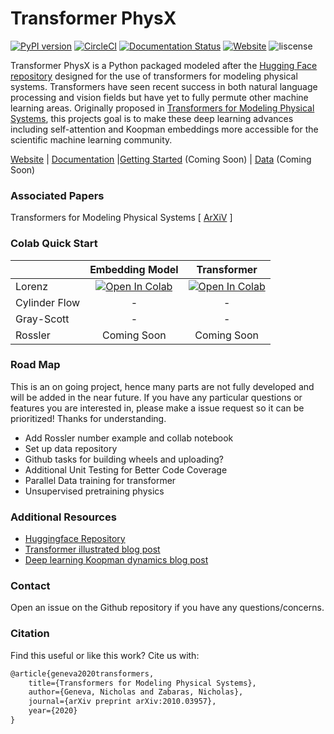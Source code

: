 # Transformer PhysX
 [![PyPI version](https://badge.fury.io/py/trphysx.svg)](https://pypi.org/project/trphysx/) [![CircleCI](https://circleci.com/gh/zabaras/transformer-physx.svg?style=shield&circle-token=1d8e1117961b1d63d754f90e6b526649607aad34&branch=main)](https://circleci.com/gh/zabaras/transformer-physx) [![Documentation Status](https://readthedocs.org/projects/transformer-physx/badge/?version=latest)](https://transformer-physx.readthedocs.io/en/latest/?badge=latest) [![Website](https://img.shields.io/website?url=https%3A%2F%2Fzabaras.github.io%2Ftransformer-physx%2F)](https://zabaras.github.io/transformer-physx/) ![liscense](https://img.shields.io/github/license/zabaras/transformer-physx)


Transformer PhysX is a Python packaged modeled after the [Hugging Face repository](https://github.com/huggingface/transformers) designed for the use of transformers for modeling physical systems. Transformers have seen recent success in both natural language processing and vision fields but have yet to fully permute other machine learning areas. Originally proposed in [Transformers for Modeling Physical Systems](https://arxiv.org/abs/2010.03957), this projects goal is to make these deep learning advances including self-attention and Koopman embeddings more accessible for the scientific machine learning community.

[Website](https://zabaras.github.io/transformer-physx/) | [Documentation](https://transformer-physx.readthedocs.io) |[Getting Started](https://transformer-physx.readthedocs.io/en/latest/install.html) (Coming Soon) | [Data]() (Coming Soon)

### Associated Papers

Transformers for Modeling Physical Systems [ [ArXiV](https://arxiv.org/abs/2010.03957) ]


### Colab Quick Start

| | Embedding Model | Transformer |
|---|:-------:|:-------:|
| Lorenz | [![Open In Colab](https://colab.research.google.com/assets/colab-badge.svg)](https://colab.research.google.com/github/zabaras/transformer-physx/blob/main/examples/lorenz/train_lorenz_enn.ipynb) | [![Open In Colab](https://colab.research.google.com/assets/colab-badge.svg)](https://colab.research.google.com/github/zabaras/transformer-physx/blob/main/examples/lorenz/train_lorenz_transformer.ipynb) |
| Cylinder Flow | - | - |
| Gray-Scott | - | - |
| Rossler | Coming Soon | Coming Soon |

### Road Map

This is an on going project, hence many parts are not fully developed and will be added in the near future. If you have any particular questions or features you are interested in, please make a issue request so it can be prioritized!
Thanks for understanding.

- Add Rossler number example and collab notebook
- Set up data repository
- Github tasks for building wheels and uploading?
- Additional Unit Testing for Better Code Coverage
- Parallel Data training for transformer
- Unsupervised pretraining physics

### Additional Resources

- [Huggingface Repository](https://github.com/huggingface/transformers)
- [Transformer illustrated blog post](https://jalammar.github.io/illustrated-transformer/)
- [Deep learning Koopman dynamics blog post](https://nicholasgeneva.com/deep-learning/koopman/dynamics/2020/05/30/intro-to-koopman.html)


### Contact
Open an issue on the Github repository if you have any questions/concerns.

### Citation
Find this useful or like this work? Cite us with:

```latex
@article{geneva2020transformers,
    title={Transformers for Modeling Physical Systems},
    author={Geneva, Nicholas and Zabaras, Nicholas},
    journal={arXiv preprint arXiv:2010.03957},
    year={2020}
}
```